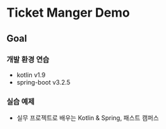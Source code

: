 # Ticket Manger Demo

## Goal
### 개발 환경 연습
* kotlin v1.9
* spring-boot v3.2.5

### 실습 예제
* 실무 프로젝트로 배우는 Kotlin & Spring, 패스트 캠퍼스